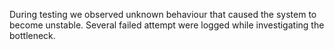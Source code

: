 During testing we observed unknown behaviour that caused the system to become unstable.
Several failed attempt were logged while investigating the bottleneck.
